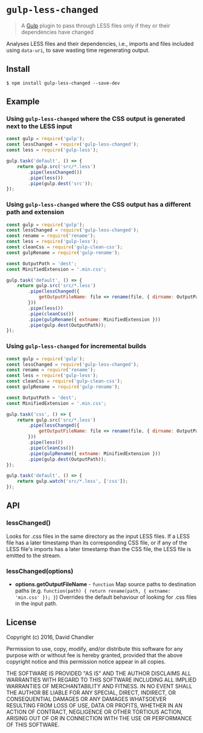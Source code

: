 # `gulp-less-changed`

> A [Gulp](http://gulpjs.com/) plugin to pass through LESS files only if they or their dependencies have changed

Analyses LESS files and their dependencies, i.e., imports and files included using `data-uri`, to save wasting time
regenerating output.

## Install

```
$ npm install gulp-less-changed --save-dev
```

## Example

### Using `gulp-less-changed` where the CSS output is generated next to the LESS input

```js
const gulp = require('gulp');
const lessChanged = require('gulp-less-changed');
const less = require('gulp-less');

gulp.task('default', () => {
    return gulp.src('src/*.less')
        .pipe(lessChanged())
        .pipe(less())
        .pipe(gulp.dest('src'));
});
```

### Using `gulp-less-changed` where the CSS output has a different path and extension

```js
const gulp = require('gulp');
const lessChanged = require('gulp-less-changed');
const rename = require('rename');
const less = require('gulp-less');
const cleanCss = require('gulp-clean-css');
const gulpRename = require('gulp-rename');

const OutputPath = 'dest';
const MinifiedExtension = '.min.css';

gulp.task('default', () => {
    return gulp.src('src/*.less')
        .pipe(lessChanged({
            getOutputFileName: file => rename(file, { dirname: OutputPath, extname: MinifiedExtension })
        }))
        .pipe(less())
        .pipe(cleanCss())
        .pipe(gulpRename({ extname: MinifiedExtension }))
        .pipe(gulp.dest(OutputPath));
});
```
### Using `gulp-less-changed` for incremental builds

```js
const gulp = require('gulp');
const lessChanged = require('gulp-less-changed');
const rename = require('rename');
const less = require('gulp-less');
const cleanCss = require('gulp-clean-css');
const gulpRename = require('gulp-rename');

const OutputPath = 'dest';
const MinifiedExtension = '.min.css';

gulp.task('css', () => {
    return gulp.src('src/*.less')
        .pipe(lessChanged({
            getOutputFileName: file => rename(file, { dirname: OutputPath, extname: MinifiedExtension })
        }))
        .pipe(less())
        .pipe(cleanCss())
        .pipe(gulpRename({ extname: MinifiedExtension }))
        .pipe(gulp.dest(OutputPath));
});

gulp.task('default', () => {
    return gulp.watch('src/*.less', ['css']);
});
```

## API

### lessChanged()

Looks for .css files in the same directory as the input LESS files. If a LESS file has a later timestamp than its corresponding
CSS file, or if any of the LESS file's imports has a later timestamp than the CSS file, the LESS file is emitted to the stream.

### lessChanged(options)

 * **options.getOutputFileName** - `function` Map source paths to destination paths
   (e.g. `function(path) { return rename(path, { extname: 'min.css' }); }`)
   Overrides the default behaviour of looking for .css files in the input path.

## License

Copyright (c) 2016, David Chandler

Permission to use, copy, modify, and/or distribute this software for any purpose with or without fee is hereby granted, provided that the above copyright notice and this permission notice appear in all copies.

THE SOFTWARE IS PROVIDED "AS IS" AND THE AUTHOR DISCLAIMS ALL WARRANTIES WITH REGARD TO THIS SOFTWARE INCLUDING ALL IMPLIED WARRANTIES OF MERCHANTABILITY AND FITNESS. IN NO EVENT SHALL THE AUTHOR BE LIABLE FOR ANY SPECIAL, DIRECT, INDIRECT, OR CONSEQUENTIAL DAMAGES OR ANY DAMAGES WHATSOEVER RESULTING FROM LOSS OF USE, DATA OR PROFITS, WHETHER IN AN ACTION OF CONTRACT, NEGLIGENCE OR OTHER TORTIOUS ACTION, ARISING OUT OF OR IN CONNECTION WITH THE USE OR PERFORMANCE OF THIS SOFTWARE.
